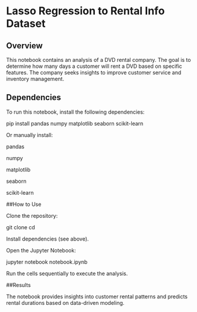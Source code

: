 # Lasso Regression to Rental Info Dataset

## Overview
This notebook contains an analysis of a DVD rental company. The goal is to determine how many days a customer will rent a DVD based on specific features. The company seeks insights to improve customer service and inventory management.

## Dependencies
To run this notebook, install the following dependencies:

pip install pandas numpy matplotlib seaborn scikit-learn

Or manually install:

pandas

numpy

matplotlib

seaborn

scikit-learn

##How to Use

Clone the repository:

git clone <repository-url>
cd <repository-folder>

Install dependencies (see above).

Open the Jupyter Notebook:

jupyter notebook notebook.ipynb

Run the cells sequentially to execute the analysis.

##Results

The notebook provides insights into customer rental patterns and predicts rental durations based on data-driven modeling.
